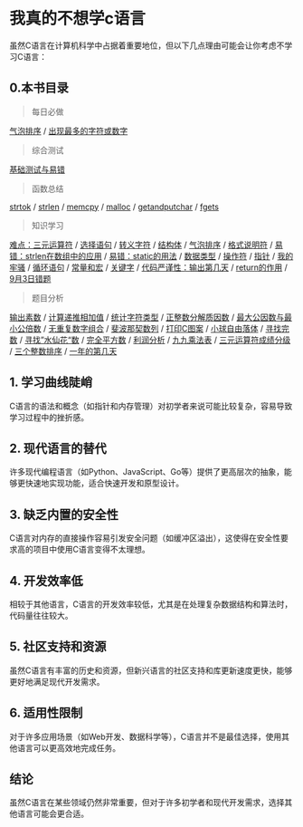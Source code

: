 # 我真的不想学c语言

虽然C语言在计算机科学中占据着重要地位，但以下几点理由可能会让你考虑不学习C语言：

## 0.本书目录

> 每日必做

[气泡排序](./每日必做/气泡排序) / [出现最多的字符或数字](./每日必做/出现最多的字符或数字)

> 综合测试

[基础测试与易错](./综合测试/基础测试与易错)

> 函数总结

[strtok](./函数总结/strtok) / [strlen](./函数总结/strlen) / [memcpy](./函数总结/memcpy) / [malloc](./函数总结/malloc) / [getandputchar](./函数总结/getandputchar) / [fgets](./函数总结/fgets)

> 知识学习

[难点：三元运算符](./知识学习/难点：三元运算符) / [选择语句](./知识学习/选择语句) / [转义字符](./知识学习/转义字符) / [结构体](./知识学习/结构体) / [气泡排序](./知识学习/气泡排序) / [格式说明符](./知识学习/格式说明符) / [易错：strlen在数组中的应用](./知识学习/易错：strlen在数组中的应用) / [易错：static的用法](./知识学习/易错：static的用法) / [数据类型](./知识学习/数据类型) / [操作符](./知识学习/操作符) / [指针](./知识学习/指针) / [我的牢骚](./知识学习/我的牢骚) / [循环语句](./知识学习/循环语句) / [常量和宏](./知识学习/常量和宏) / [关键字](./知识学习/关键字) / [代码严谨性：输出第几天](./知识学习/代码严谨性：输出第几天) / [return的作用](./知识学习/return的作用) / [9月3日错题](./知识学习/9月3日错题)

> 题目分析

[输出素数](./题目分析/输出素数) / [计算递推相加值](./题目分析/计算递推相加值) / [统计字符类型](./题目分析/统计字符类型) / [正整数分解质因数](./题目分析/正整数分解质因数) / [最大公因数与最小公倍数](./题目分析/最大公因数与最小公倍数) / [无重复数字组合](./题目分析/无重复数字组合) / [斐波那契数列](./题目分析/斐波那契数列) / [打印C图案](./题目分析/打印C图案) / [小球自由落体](./题目分析/小球自由落体) / [寻找完数](./题目分析/寻找完数) / [寻找”水仙花“数](./题目分析/寻找”水仙花“数) / [完全平方数](./题目分析/完全平方数) / [利润分析](./题目分析/利润分析) / [九九乘法表](./题目分析/九九乘法表) / [三元运算符成绩分级](./题目分析/三元运算符成绩分级) / [三个整数排序](./题目分析/三个整数排序) / [一年的第几天](./题目分析/一年的第几天)

## 1. 学习曲线陡峭

C语言的语法和概念（如指针和内存管理）对初学者来说可能比较复杂，容易导致学习过程中的挫折感。

## 2. 现代语言的替代

许多现代编程语言（如Python、JavaScript、Go等）提供了更高层次的抽象，能够更快速地实现功能，适合快速开发和原型设计。

## 3. 缺乏内置的安全性

C语言对内存的直接操作容易引发安全问题（如缓冲区溢出），这使得在安全性要求高的项目中使用C语言变得不太理想。

## 4. 开发效率低

相较于其他语言，C语言的开发效率较低，尤其是在处理复杂数据结构和算法时，代码量往往较大。

## 5. 社区支持和资源

虽然C语言有丰富的历史和资源，但新兴语言的社区支持和库更新速度更快，能够更好地满足现代开发需求。

## 6. 适用性限制

对于许多应用场景（如Web开发、数据科学等），C语言并不是最佳选择，使用其他语言可以更高效地完成任务。

## 结论

虽然C语言在某些领域仍然非常重要，但对于许多初学者和现代开发需求，选择其他语言可能会更合适。
